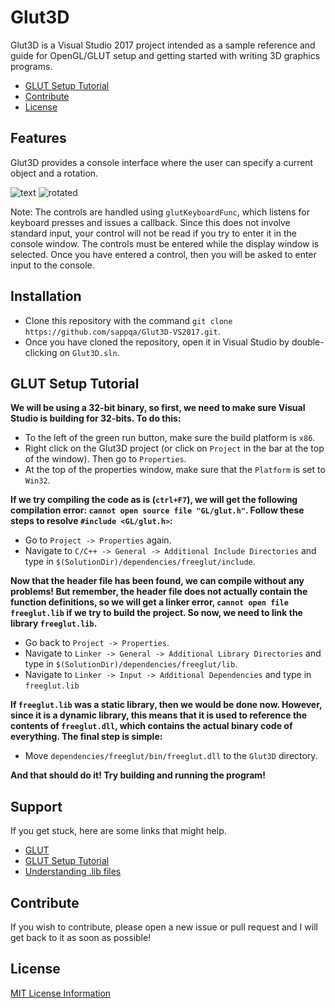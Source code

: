 # Glut3D

Glut3D is a Visual Studio 2017 project intended as a sample reference and guide for OpenGL/GLUT setup and getting started with writing 3D graphics programs.

- [GLUT Setup Tutorial](#glut-setup-tutorial)
- [Contribute](#contribute)
- [License](#license)

## Features

Glut3D provides a console interface where the user can specify a current object and a rotation.

![text](https://user-images.githubusercontent.com/26982863/64800683-0091c380-d555-11e9-828a-e339b77601c4.PNG)
![rotated](https://user-images.githubusercontent.com/26982863/64800696-05567780-d555-11e9-8c87-7e8c450fae83.PNG)

Note: The controls are handled using `glutKeyboardFunc`, which listens for keyboard presses and issues a callback. Since this does not involve standard input, your control will not be read if you try to enter it in the console window. The controls must be entered while the display window is selected. Once you have entered a control, then you will be asked to enter input to the console.

## Installation

- Clone this repository with the command `git clone https://github.com/sappqa/Glut3D-VS2017.git`.
- Once you have cloned the repository, open it in Visual Studio by double-clicking on `Glut3D.sln`.

## GLUT Setup Tutorial

**We will be using a 32-bit binary, so first, we need to make sure Visual Studio is building for 32-bits. To do this:**

- To the left of the green run button, make sure the build platform is `x86`.
- Right click on the Glut3D project (or click on `Project` in the bar at the top of the window). Then go to `Properties`.
- At the top of the properties window, make sure that the `Platform` is set to `Win32`.

**If we try compiling the code as is (`ctrl+F7`), we will get the following compilation error: `cannot open source file "GL/glut.h"`. Follow these steps to resolve `#include <GL/glut.h>`:**

- Go to `Project -> Properties` again.
- Navigate to `C/C++ -> General -> Additional Include Directories` and type in `$(SolutionDir)/dependencies/freeglut/include`.

**Now that the header file has been found, we can compile without any problems! But remember, the header file does not actually contain the function definitions, so we will get a linker error, `cannot open file freeglut.lib` if we try to build the project. So now, we need to link the library `freeglut.lib`.**

- Go back to `Project -> Properties`.
- Navigate to `Linker -> General -> Additional Library Directories` and type in `$(SolutionDir)/dependencies/freeglut/lib`.
- Navigate to `Linker -> Input -> Additional Dependencies` and type in `freeglut.lib`

**If `freeglut.lib` was a static library, then we would be done now. However, since it is a dynamic library, this means that it is used to reference the contents of `freeglut.dll`, which contains the actual binary code of everything. The final step is simple:**

- Move `dependencies/freeglut/bin/freeglut.dll` to the `Glut3D` directory.

**And that should do it! Try building and running the program!**

## Support

If you get stuck, here are some links that might help.

- [GLUT](https://www.opengl.org/resources/libraries/glut/)
- [GLUT Setup Tutorial](https://www.youtube.com/watch?v=8p76pJsUP44&t=397s)
- [Understanding .lib files](https://stackoverflow.com/questions/3250467/what-is-inside-lib-file-of-static-library-statically-linked-dynamic-library-an)

## Contribute

If you wish to contribute, please open a new issue or pull request and I will get back to it as soon as possible!

## License

[MIT License Information](https://en.wikipedia.org/wiki/MIT_License)
